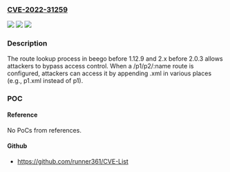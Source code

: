 ### [CVE-2022-31259](https://cve.mitre.org/cgi-bin/cvename.cgi?name=CVE-2022-31259)
![](https://img.shields.io/static/v1?label=Product&message=n%2Fa&color=blue)
![](https://img.shields.io/static/v1?label=Version&message=n%2Fa&color=blue)
![](https://img.shields.io/static/v1?label=Vulnerability&message=n%2Fa&color=brighgreen)

### Description

The route lookup process in beego before 1.12.9 and 2.x before 2.0.3 allows attackers to bypass access control. When a /p1/p2/:name route is configured, attackers can access it by appending .xml in various places (e.g., p1.xml instead of p1).

### POC

#### Reference
No PoCs from references.

#### Github
- https://github.com/runner361/CVE-List

